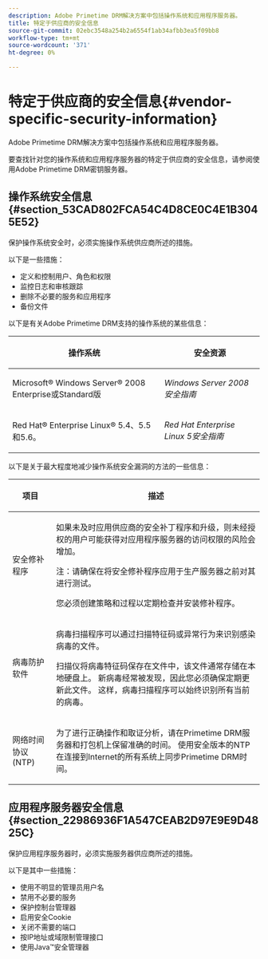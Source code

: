 ```yaml
---
description: Adobe Primetime DRM解决方案中包括操作系统和应用程序服务器。
title: 特定于供应商的安全信息
source-git-commit: 02ebc3548a254b2a6554f1ab34afbb3ea5f09bb8
workflow-type: tm+mt
source-wordcount: '371'
ht-degree: 0%

---
```


# 特定于供应商的安全信息{#vendor-specific-security-information}

Adobe Primetime DRM解决方案中包括操作系统和应用程序服务器。

要查找针对您的操作系统和应用程序服务器的特定于供应商的安全信息，请参阅使用Adobe Primetime DRM密钥服务器。

## 操作系统安全信息 {#section_53CAD802FCA54C4D8CE0C4E1B3045E52}

保护操作系统安全时，必须实施操作系统供应商所述的措施。

以下是一些措施：

* 定义和控制用户、角色和权限
* 监控日志和审核跟踪
* 删除不必要的服务和应用程序
* 备份文件

以下是有关Adobe Primetime DRM支持的操作系统的某些信息：

<table frame="all" colsep="1" rowsep="1" class="+ topic/table adobe-d/table " id="table_ugl_kjz_n4"> 
 <thead class="- topic/thead "> 
  <tr rowsep="1" class="- topic/row "> 
   <th colname="1" class="- topic/entry entry"> <p class="- topic/p ">操作系统 </p> </th> 
   <th colname="2" class="- topic/entry entry"> <p class="- topic/p ">安全资源 </p> </th> 
  </tr> 
 </thead>
 <tbody class="- topic/tbody "> 
  <tr rowsep="1" class="- topic/row "> 
   <td colname="1" class="- topic/entry "> <p class="- topic/p ">Microsoft® Windows Server® 2008 Enterprise或Standard版 </p> </td> 
   <td colname="2" class="- topic/entry "> <p class="- topic/p "><i class="+ topic/ph hi-d/i ">Windows Server 2008安全指南</i> </p> </td> 
  </tr> 
  <tr rowsep="0" class="- topic/row "> 
   <td colname="1" class="- topic/entry "> <p class="- topic/p ">Red Hat® Enterprise Linux® 5.4、5.5和5.6。 </p> </td> 
   <td colname="2" class="- topic/entry "> <p class="- topic/p "><i class="+ topic/ph hi-d/i ">Red Hat Enterprise Linux 5安全指南</i> </p> </td> 
  </tr> 
 </tbody> 
</table>

以下是关于最大程度地减少操作系统安全漏洞的方法的一些信息：

<table frame="all" colsep="1" rowsep="1" class="+ topic/table adobe-d/table " id="table_whl_kjz_n4"> 
 <thead class="- topic/thead "> 
  <tr rowsep="1" class="- topic/row "> 
   <th colname="1" class="- topic/entry entry"> <p class="- topic/p ">项目 </p> </th> 
   <th colname="2" class="- topic/entry entry"> <p class="- topic/p ">描述 </p> </th> 
  </tr> 
 </thead>
 <tbody class="- topic/tbody "> 
  <tr rowsep="1" class="- topic/row "> 
   <td colname="1" class="- topic/entry "> <p class="- topic/p ">安全修补程序 </p> </td> 
   <td colname="2" class="- topic/entry "> <p class="- topic/p ">如果未及时应用供应商的安全补丁程序和升级，则未经授权的用户可能获得对应用程序服务器的访问权限的风险会增加。 </p> <p>注：请确保在将安全修补程序应用于生产服务器之前对其进行测试。 </p> <p class="- topic/p ">您必须创建策略和过程以定期检查并安装修补程序。 </p> </td> 
  </tr> 
  <tr rowsep="1" class="- topic/row "> 
   <td colname="1" class="- topic/entry "> <p class="- topic/p ">病毒防护软件 </p> </td> 
   <td colname="2" class="- topic/entry "> <p class="- topic/p ">病毒扫描程序可以通过扫描特征码或异常行为来识别感染病毒的文件。 </p> <p>扫描仪将病毒特征码保存在文件中，该文件通常存储在本地硬盘上。 新病毒经常被发现，因此您必须确保定期更新此文件。 这样，病毒扫描程序可以始终识别所有当前的病毒。 </p> </td> 
  </tr> 
  <tr rowsep="0" class="- topic/row "> 
   <td colname="1" class="- topic/entry "> <p class="- topic/p ">网络时间协议(NTP) </p> </td> 
   <td colname="2" class="- topic/entry "> <p class="- topic/p ">为了进行正确操作和取证分析，请在Primetime DRM服务器和打包机上保留准确的时间。 使用安全版本的NTP在连接到Internet的所有系统上同步Primetime DRM时间。 </p> </td> 
  </tr> 
 </tbody> 
</table>

## 应用程序服务器安全信息 {#section_22986936F1A547CEAB2D97E9E9D4825C}

保护应用程序服务器时，必须实施服务器供应商所述的措施。

以下是其中一些措施：

* 使用不明显的管理员用户名
* 禁用不必要的服务
* 保护控制台管理器
* 启用安全Cookie
* 关闭不需要的端口
* 按IP地址或域限制管理接口
* 使用Java™安全管理器
